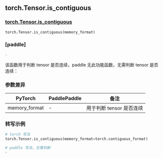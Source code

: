 ## torch.Tensor.is_contiguous
### [torch.Tensor.is_contiguous](https://pytorch.org/docs/stable/generated/torch.Tensor.is_contiguous.html?highlight=is_contiguous#torch.Tensor.is_contiguous)

```python
torch.Tensor.is_contiguous(memory_format)
```

### [paddle]

```python
-
```

该函数用于判断 tensor 是否连续，paddle 无此功能函数，无需判断 tensor 是否连续：
### 参数差异
| PyTorch       | PaddlePaddle | 备注                                                   |
| ------------- | ------------ | ------------------------------------------------------ |
| memory_format           | -      | 用于判断 tensor 是否连续                                     |

### 转写示例

```python
# torch 写法
torch.Tensor.is_contiguous(memory_format=torch.contiguous_format)

# paddle 写法，无需判断
-
```
